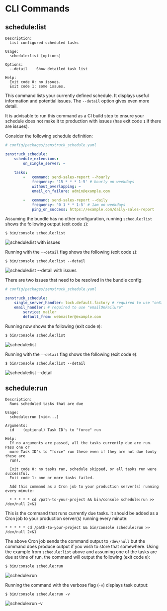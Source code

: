 # CLI Commands

## schedule:list

```
Description:
  List configured scheduled tasks

Usage:
  schedule:list [options]

Options:
  --detail    Show detailed task list

Help:
  Exit code 0: no issues.
  Exit code 1: some issues.
```

This command lists your currently defined schedule. It displays useful information
and potential issues. The `--detail` option gives even more detail.

It is advisable to run this command as a CI build step to ensure your schedule does
not make it to production with issues (has exit code `1` if there are issues).

Consider the following schedule definition:

```yaml
# config/packages/zenstruck_schedule.yaml

zenstruck_schedule:
    schedule_extensions:
        on_single_server: ~
    
    tasks:
        -   command: send-sales-report --hourly
            frequency: '15 * * * 1-5' # hourly on weekdays
            without_overlapping: ~
            email_on_failure: admin@example.com

        -   command: send-sales-report --daily
            frequency: '0 1 * * 1-5' # 1am on weekdays
            ping_on_success: https://example.com/daily-sales-report
```

Assuming the bundle has no other configuration, running `schedule:list` shows the
following output (exit code `1`):

```console
$ bin/console schedule:list
```

![schedule:list with issues](images/schedule-list_issues.png)

Running with the `--detail` flag shows the following (exit code `1`):

```console
$ bin/console schedule:list --detail
```

![schedule:list --detail with issues](images/schedule-list-detail_issues.png)

There are two issues that need to be resolved in the bundle config:

```yaml
# config/packages/zenstruck_schedule.yaml

zenstruck_schedule:
    single_server_handler: lock.default.factory # required to use "onSingleServer"
    email_handler: # required to use "emailOnFailure"
        service: mailer
        default_from: webmaster@example.com
```

Running now shows the following (exit code `0`):

```console
$ bin/console schedule:list
```

![schedule:list](images/schedule-list.png)

Running with the `--detail` flag shows the following (exit code `0`):

```console
$ bin/console schedule:list --detail
```

![schedule:list --detail](images/schedule-list-detail.png)

## schedule:run

```
Description:
  Runs scheduled tasks that are due

Usage:
  schedule:run [<id>...]

Arguments:
  id    (optional) Task ID's to "force" run

Help:
  If no arguments are passed, all the tasks currently due are run. Pass one or
  more Task ID's to "force" run these even if they are not due (only these are
  run).

  Exit code 0: no tasks ran, schedule skipped, or all tasks run were successful.
  Exit code 1: one or more tasks failed.

  Add this command as a Cron job to your production server(s) running every minute:

  * * * * * cd /path-to-your-project && bin/console schedule:run >> /dev/null 2>&1
```

This is the command that runs currently due tasks. It should be added as a Cron
job to your production server(s) running every minute:

```
* * * * * cd /path-to-your-project && bin/console schedule:run >> /dev/null 2>&1
```

The above Cron job sends the command output to `/dev/null` but the command does
produce output if you wish to store that somewhere. Using the example from
`schedule:list` above and assuming one of the tasks are due at time of run, the
command will output the following  (exit code `0`):

```console
$ bin/console schedule:run
```

![schedule:run](images/schedule-run.png)

Running the command with the verbose flag (`-v`) displays task output:

```console
$ bin/console schedule:run -v
```

![schedule:run -v](images/schedule-run-v.png)
